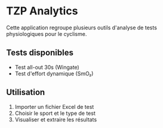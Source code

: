 # TZP Analytics

Cette application regroupe plusieurs outils d'analyse de tests physiologiques pour le cyclisme.

## Tests disponibles

- Test all-out 30s (Wingate)
- Test d'effort dynamique (SmO₂)

## Utilisation

1. Importer un fichier Excel de test
2. Choisir le sport et le type de test
3. Visualiser et extraire les résultats
